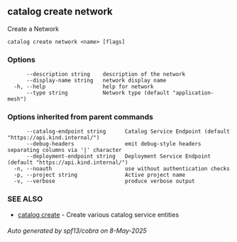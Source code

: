 ## catalog create network

Create a Network

```
catalog create network <name> [flags]
```

### Options

```
      --description string    description of the network
      --display-name string   network display name
  -h, --help                  help for network
      --type string           Network type (default "application-mesh")
```

### Options inherited from parent commands

```
      --catalog-endpoint string      Catalog Service Endpoint (default "https://api.kind.internal/")
      --debug-headers                emit debug-style headers separating columns via '|' character
      --deployment-endpoint string   Deployment Service Endpoint (default "https://api.kind.internal/")
  -n, --noauth                       use without authentication checks
  -p, --project string               Active project name
  -v, --verbose                      produce verbose output
```

### SEE ALSO

* [catalog create](catalog_create.md)	 - Create various catalog service entities

###### Auto generated by spf13/cobra on 8-May-2025
